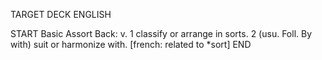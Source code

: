 TARGET DECK
ENGLISH

START
Basic
Assort
Back: v. 1 classify or arrange in sorts. 2 (usu. Foll. By with) suit or harmonize with. [french: related to *sort]
END
